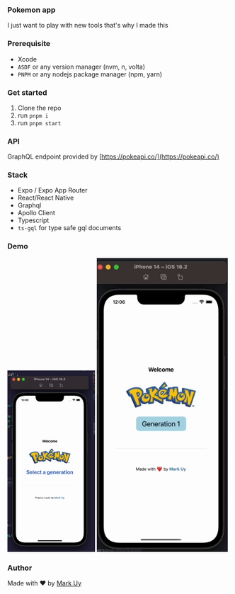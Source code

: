 ### Pokemon app

I just want to play with new tools that's why I made this

### Prerequisite

- Xcode
- `ASDF` or any version manager (nvm, n, volta)
- `PNPM` or any nodejs package manager (npm, yarn)

### Get started

1. Clone the repo
2. run `pnpm i`
3. run `pnpm start`

### API

GraphQL endpoint provided by [https://pokeapi.co/](https://pokeapi.co/)

### Stack

- Expo / Expo App Router
- React/React Native
- Graphql
- Apollo Client
- Typescript
- `ts-gql` for type safe gql documents

### Demo

![Demo](https://raw.githubusercontent.com/markanthonyuy/pokemon-app/main/assets/new-demo.gif)
![Updated Demo](https://raw.githubusercontent.com/markanthonyuy/pokemon-app/main/assets/demo3.gif)

### Author

Made with ❤️ by [Mark Uy](https://markanthonyuy.com/)
